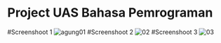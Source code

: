# Project UAS Bahasa Pemrograman
#Screenshoot 1
![agung01](https://user-images.githubusercontent.com/53388439/72666585-70094980-3a46-11ea-9b11-bffeae978342.JPG)
#Screenshoot 2
![02](https://user-images.githubusercontent.com/53388439/72667436-97fcab00-3a4e-11ea-9e3a-179ae803b002.JPG)
#Screenshoot 3
![03](https://user-images.githubusercontent.com/53388439/72667528-2e30d100-3a4f-11ea-83f9-5a903d6527ae.JPG)
